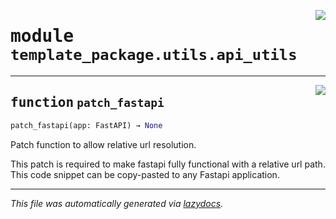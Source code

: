 <!-- markdownlint-disable -->

<a href="https://github.com/khulnasoft/ml-buildkit/blob/main/examples/python-lib/src/template_package/utils/api_utils.py#L0"><img align="right" style="float:right;" src="https://img.shields.io/badge/-source-cccccc?style=flat-square"></a>

# <kbd>module</kbd> `template_package.utils.api_utils`





---

<a href="https://github.com/khulnasoft/ml-buildkit/blob/main/examples/python-lib/src/template_package/utils/api_utils.py#L4"><img align="right" style="float:right;" src="https://img.shields.io/badge/-source-cccccc?style=flat-square"></a>

## <kbd>function</kbd> `patch_fastapi`

```python
patch_fastapi(app: FastAPI) → None
```

Patch function to allow relative url resolution. 

This patch is required to make fastapi fully functional with a relative url path. This code snippet can be copy-pasted to any Fastapi application. 




---

_This file was automatically generated via [lazydocs](https://github.com/khulnasoft/lazydocs)._
